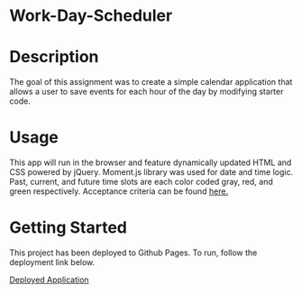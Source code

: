 # Work-Day-Scheduler

# Description
The goal of this assignment was to create a simple calendar application that allows a user to save events for each hour of the day by modifying starter code.

# Usage
This app will run in the browser and feature dynamically updated HTML and CSS powered by jQuery. Moment.js library was used for date and time logic.  Past, current, and future time slots are each color coded gray, red, and green respectively. Acceptance criteria can be found [here.](https://github.com/Glove1911/Work-Day-Scheduler/blob/main/README2.md)
# Getting Started
This project has been deployed to Github Pages. To run, follow the deployment link below.

[Deployed Application](https://glove1911.github.io/Work-Day-Scheduler/)

